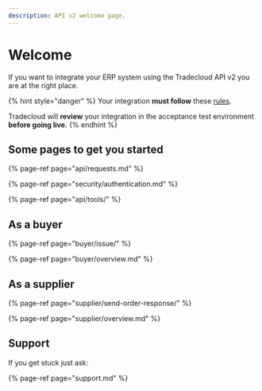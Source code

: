 ```yaml
---
description: API v2 welcome page.
---
```


# Welcome

If you want to integrate your ERP system using the Tradecloud API v2 you are at the right place.

{% hint style="danger" %}
Your integration **must follow** these [rules](api/rules.md).

Tradecloud will **review** your integration in the acceptance test environment **before going live.**
{% endhint %}

## Some pages to get you started

{% page-ref page="api/requests.md" %}

{% page-ref page="security/authentication.md" %}

{% page-ref page="api/tools/" %}

## As a buyer

{% page-ref page="buyer/issue/" %}

{% page-ref page="buyer/overview.md" %}

## As a supplier

{% page-ref page="supplier/send-order-response/" %}

{% page-ref page="supplier/overview.md" %}

## Support

If you get stuck just ask:

{% page-ref page="support.md" %}
